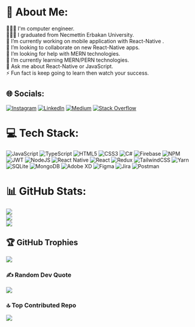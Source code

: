 # 💫 About Me:
👨🏻‍💻 I'm computer engineer.<br>👨🏻‍🎓 I graduated from Necmettin Erbakan University.<br>🔭 I’m currently working on mobile application with React-Native .<br>👯 I’m looking to collaborate on new React-Native apps.<br>🤝 I’m looking for help with MERN technologies.<br>🌱 I’m currently learning MERN/PERN technologies.<br>💬 Ask me about React-Native or JavaScript.<br>⚡ Fun fact is keep going to learn then watch your success.


## 🌐 Socials:
[![Instagram](https://img.shields.io/badge/Instagram-%23E4405F.svg?logo=Instagram&logoColor=white)](https://instagram.com/my.piroglu) [![LinkedIn](https://img.shields.io/badge/LinkedIn-%230077B5.svg?logo=linkedin&logoColor=white)](https://linkedin.com/in/https://www.linkedin.com/in/mypiroglu/) [![Medium](https://img.shields.io/badge/Medium-12100E?logo=medium&logoColor=white)](https://medium.com/@https://medium.com/@muhammetyusufpiroglu) [![Stack Overflow](https://img.shields.io/badge/-Stackoverflow-FE7A16?logo=stack-overflow&logoColor=white)](https://stackoverflow.com/users/15434843) 

# 💻 Tech Stack:
![JavaScript](https://img.shields.io/badge/javascript-%23323330.svg?style=plastic&logo=javascript&logoColor=%23F7DF1E) ![TypeScript](https://img.shields.io/badge/typescript-%23007ACC.svg?style=plastic&logo=typescript&logoColor=white) ![HTML5](https://img.shields.io/badge/html5-%23E34F26.svg?style=plastic&logo=html5&logoColor=white) ![CSS3](https://img.shields.io/badge/css3-%231572B6.svg?style=plastic&logo=css3&logoColor=white) ![C#](https://img.shields.io/badge/c%23-%23239120.svg?style=plastic&logo=c-sharp&logoColor=white) ![Firebase](https://img.shields.io/badge/firebase-%23039BE5.svg?style=plastic&logo=firebase) ![NPM](https://img.shields.io/badge/NPM-%23000000.svg?style=plastic&logo=npm&logoColor=white) ![JWT](https://img.shields.io/badge/JWT-black?style=plastic&logo=JSON%20web%20tokens) ![NodeJS](https://img.shields.io/badge/node.js-6DA55F?style=plastic&logo=node.js&logoColor=white) ![React Native](https://img.shields.io/badge/react_native-%2320232a.svg?style=plastic&logo=react&logoColor=%2361DAFB) ![React](https://img.shields.io/badge/react-%2320232a.svg?style=plastic&logo=react&logoColor=%2361DAFB) ![Redux](https://img.shields.io/badge/redux-%23593d88.svg?style=plastic&logo=redux&logoColor=white) ![TailwindCSS](https://img.shields.io/badge/tailwindcss-%2338B2AC.svg?style=plastic&logo=tailwind-css&logoColor=white) ![Yarn](https://img.shields.io/badge/yarn-%232C8EBB.svg?style=plastic&logo=yarn&logoColor=white) ![SQLite](https://img.shields.io/badge/sqlite-%2307405e.svg?style=plastic&logo=sqlite&logoColor=white) ![MongoDB](https://img.shields.io/badge/MongoDB-%234ea94b.svg?style=plastic&logo=mongodb&logoColor=white) ![Adobe XD](https://img.shields.io/badge/Adobe%20XD-470137?style=plastic&logo=Adobe%20XD&logoColor=#FF61F6) 	![Figma](https://img.shields.io/badge/figma-%23F24E1E.svg?style=plastic&logo=figma&logoColor=white) ![Jira](https://img.shields.io/badge/jira-%230A0FFF.svg?style=plastic&logo=jira&logoColor=white) ![Postman](https://img.shields.io/badge/Postman-FF6C37?style=plastic&logo=postman&logoColor=white)
# 📊 GitHub Stats:
![](https://github-readme-stats.vercel.app/api?username=mypiroglu&theme=tokyonight&hide_border=false&include_all_commits=true&count_private=true)<br/>
![](https://github-readme-streak-stats.herokuapp.com/?user=mypiroglu&theme=tokyonight&hide_border=false)<br/>
![](https://github-readme-stats.vercel.app/api/top-langs/?username=mypiroglu&theme=tokyonight&hide_border=false&include_all_commits=true&count_private=true&layout=compact)

## 🏆 GitHub Trophies
![](https://github-profile-trophy.vercel.app/?username=mypiroglu&theme=tokyonight&no-frame=false&no-bg=false&margin-w=4)

### ✍️ Random Dev Quote
![](https://quotes-github-readme.vercel.app/api?type=horizontal&theme=tokyonight)

### 🔝 Top Contributed Repo
![](https://github-contributor-stats.vercel.app/api?username=mypiroglu&limit=5&theme=tokyonight&combine_all_yearly_contributions=true)

<!-- Proudly created with GPRM ( https://gprm.itsvg.in ) -->
